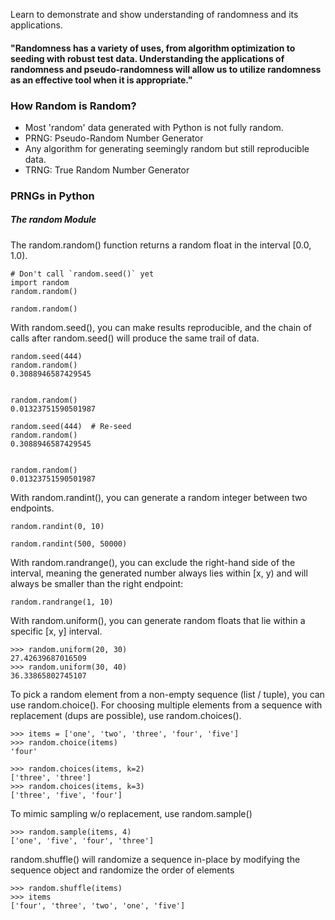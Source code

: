 Learn to demonstrate and show understanding of randomness and its applications.

#### "Randomness has a variety of uses, from algorithm optimization to seeding with robust test data. Understanding the applications of randomness and pseudo-randomness will allow us to utilize randomness as an effective tool when it is appropriate."

### How Random is Random?
  - Most 'random' data generated with Python is not fully random.
  - PRNG: Pseudo-Random Number Generator
  - Any algorithm for generating seemingly random but still reproducible data.
  - TRNG: True Random Number Generator


### PRNGs in Python
##### The random Module

The random.random() function returns a random float in the interval [0.0, 1.0). 

```
# Don't call `random.seed()` yet
import random
random.random()

random.random()
```

With random.seed(), you can make results reproducible, and the chain of calls after random.seed() will produce the same trail of data.

```
random.seed(444)
random.random()
0.3088946587429545


random.random()
0.01323751590501987

random.seed(444)  # Re-seed
random.random()
0.3088946587429545


random.random()
0.01323751590501987
```


With random.randint(), you can generate a random integer between two endpoints.

```
random.randint(0, 10)

random.randint(500, 50000)
```


With random.randrange(), you can exclude the right-hand side of the interval, meaning the generated number always lies within [x, y) and will always be smaller than the right endpoint:

```
random.randrange(1, 10)
```

With random.uniform(), you can generate random floats that lie within a specific [x, y] interval.

```
>>> random.uniform(20, 30)
27.42639687016509
>>> random.uniform(30, 40)
36.33865802745107
```

To pick a random element from a non-empty sequence (list / tuple), you can use random.choice(). For choosing multiple elements from a sequence with replacement (dups are possible), use random.choices().

```
>>> items = ['one', 'two', 'three', 'four', 'five']
>>> random.choice(items)
'four'

>>> random.choices(items, k=2)
['three', 'three']
>>> random.choices(items, k=3)
['three', 'five', 'four']
```

To mimic sampling w/o replacement, use random.sample()

```
>>> random.sample(items, 4)
['one', 'five', 'four', 'three']
```

random.shuffle() will randomize a sequence in-place by modifying the sequence object and randomize the order of elements

```
>>> random.shuffle(items)
>>> items
['four', 'three', 'two', 'one', 'five']
```
